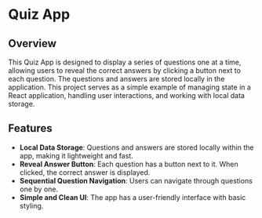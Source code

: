 # Quiz App
## Overview
This Quiz App is designed to display a series of questions one at a time, allowing users to reveal the correct answers by clicking a button next to each question. The questions and answers are stored locally in the application. This project serves as a simple example of managing state in a React application, handling user interactions, and working with local data storage.

## Features
- **Local Data Storage**: Questions and answers are stored locally within the app, making it lightweight and fast.
- **Reveal Answer Button**: Each question has a button next to it. When clicked, the correct answer is displayed.
- **Sequential Question Navigation**: Users can navigate through questions one by one.
- **Simple and Clean UI**: The app has a user-friendly interface with basic styling.
